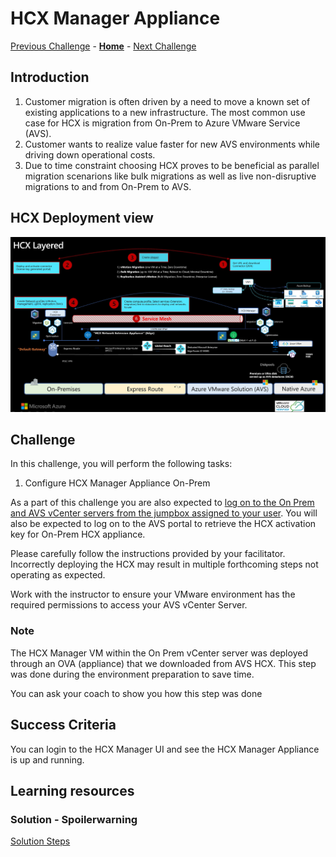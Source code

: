 # HCX Manager Appliance

[Previous Challenge](./04-NSX-Firewall.md) - **[Home](../Readme.md)** - [Next Challenge](./05-HCX-Site-Pair.md)

## Introduction

1. Customer migration is often driven by a need to move a known set of existing applications to a new infrastructure. The most common use case for HCX is migration from On-Prem to Azure VMware Service (AVS).
2. Customer wants to realize value faster for new AVS environments while driving down operational costs.
3. Due to time constraint choosing HCX proves to be beneficial as parallel migration scenarions like bulk migrations as well as live non-disruptive migrations to and from On-Prem to AVS.

## HCX Deployment view 

![](./Images/04-HCX-Manager-Appliance/HCXLayered.png)

## Challenge 

In this challenge, you will perform the following tasks:

1.	Configure HCX Manager Appliance On-Prem

As a part of this challenge you are also expected to <u>log on to the On Prem and AVS vCenter servers from the jumpbox assigned to your user</u>. You will also be expected to log on to the AVS portal to retrieve the HCX activation key for On-Prem HCX appliance.

Please carefully follow the instructions provided by your facilitator. Incorrectly deploying the HCX may result in multiple forthcoming steps not operating as expected.

Work with the instructor to ensure your VMware environment has the required permissions to access your AVS vCenter Server.

### Note

The HCX Manager VM within the On Prem vCenter server was deployed through an OVA (appliance) that we downloaded from AVS HCX. This step was done during the environment preparation to save time.

You can ask your coach to show you how this step was done

## Success Criteria

You can login to the HCX Manager UI and see the HCX Manager Appliance is up and running.

## Learning resources

### Solution - Spoilerwarning

[Solution Steps](../Solutionguide/04-HCX-Manager-Appliance.md)